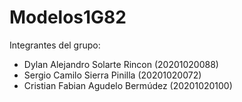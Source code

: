 # Modelos1G82
Integrantes del grupo:
- Dylan Alejandro Solarte Rincon (20201020088)
- Sergio Camilo Sierra Pinilla (20201020072)
- Cristian Fabian Agudelo Bermúdez (20201020100)
